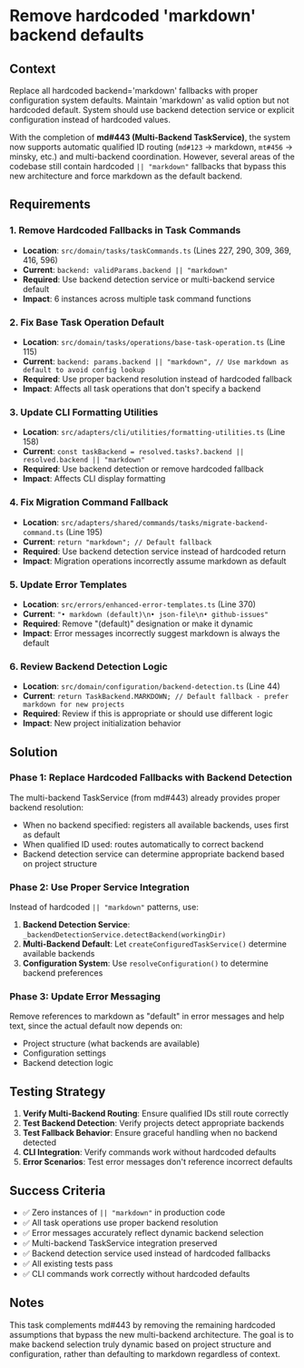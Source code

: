 # Remove hardcoded 'markdown' backend defaults

## Context

Replace all hardcoded backend='markdown' fallbacks with proper configuration system defaults. Maintain 'markdown' as valid option but not hardcoded default. System should use backend detection service or explicit configuration instead of hardcoded values.

With the completion of **md#443 (Multi-Backend TaskService)**, the system now supports automatic qualified ID routing (`md#123` → markdown, `mt#456` → minsky, etc.) and multi-backend coordination. However, several areas of the codebase still contain hardcoded `|| "markdown"` fallbacks that bypass this new architecture and force markdown as the default backend.

## Requirements

### 1. **Remove Hardcoded Fallbacks in Task Commands**
- **Location**: `src/domain/tasks/taskCommands.ts` (Lines 227, 290, 309, 369, 416, 596)
- **Current**: `backend: validParams.backend || "markdown"`
- **Required**: Use backend detection service or multi-backend service default
- **Impact**: 6 instances across multiple task command functions

### 2. **Fix Base Task Operation Default**
- **Location**: `src/domain/tasks/operations/base-task-operation.ts` (Line 115)
- **Current**: `backend: params.backend || "markdown", // Use markdown as default to avoid config lookup`
- **Required**: Use proper backend resolution instead of hardcoded fallback
- **Impact**: Affects all task operations that don't specify a backend

### 3. **Update CLI Formatting Utilities**
- **Location**: `src/adapters/cli/utilities/formatting-utilities.ts` (Line 158)
- **Current**: `const taskBackend = resolved.tasks?.backend || resolved.backend || "markdown"`
- **Required**: Use backend detection or remove hardcoded fallback
- **Impact**: Affects CLI display formatting

### 4. **Fix Migration Command Fallback**
- **Location**: `src/adapters/shared/commands/tasks/migrate-backend-command.ts` (Line 195)
- **Current**: `return "markdown"; // Default fallback`
- **Required**: Use backend detection service instead of hardcoded return
- **Impact**: Migration operations incorrectly assume markdown as default

### 5. **Update Error Templates**
- **Location**: `src/errors/enhanced-error-templates.ts` (Line 370)
- **Current**: `"• markdown (default)\n• json-file\n• github-issues"`
- **Required**: Remove "(default)" designation or make it dynamic
- **Impact**: Error messages incorrectly suggest markdown is always the default

### 6. **Review Backend Detection Logic**
- **Location**: `src/domain/configuration/backend-detection.ts` (Line 44)
- **Current**: `return TaskBackend.MARKDOWN; // Default fallback - prefer markdown for new projects`
- **Required**: Review if this is appropriate or should use different logic
- **Impact**: New project initialization behavior

## Solution

### **Phase 1: Replace Hardcoded Fallbacks with Backend Detection**

The multi-backend TaskService (from md#443) already provides proper backend resolution:
- When no backend specified: registers all available backends, uses first as default
- When qualified ID used: routes automatically to correct backend
- Backend detection service can determine appropriate backend based on project structure

### **Phase 2: Use Proper Service Integration**

Instead of hardcoded `|| "markdown"` patterns, use:
1. **Backend Detection Service**: `_backendDetectionService.detectBackend(workingDir)`
2. **Multi-Backend Default**: Let `createConfiguredTaskService()` determine available backends
3. **Configuration System**: Use `resolveConfiguration()` to determine backend preferences

### **Phase 3: Update Error Messaging**

Remove references to markdown as "default" in error messages and help text, since the actual default now depends on:
- Project structure (what backends are available)
- Configuration settings
- Backend detection logic

## Testing Strategy

1. **Verify Multi-Backend Routing**: Ensure qualified IDs still route correctly
2. **Test Backend Detection**: Verify projects detect appropriate backends
3. **Test Fallback Behavior**: Ensure graceful handling when no backend detected
4. **CLI Integration**: Verify commands work without hardcoded defaults
5. **Error Scenarios**: Test error messages don't reference incorrect defaults

## Success Criteria

- ✅ Zero instances of `|| "markdown"` in production code
- ✅ All task operations use proper backend resolution
- ✅ Error messages accurately reflect dynamic backend selection
- ✅ Multi-backend TaskService integration preserved
- ✅ Backend detection service used instead of hardcoded fallbacks
- ✅ All existing tests pass
- ✅ CLI commands work correctly without hardcoded defaults

## Notes

This task complements md#443 by removing the remaining hardcoded assumptions that bypass the new multi-backend architecture. The goal is to make backend selection truly dynamic based on project structure and configuration, rather than defaulting to markdown regardless of context.

